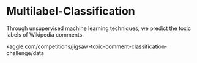 # Multilabel-Classification

Through unsupervised machine learning techniques, we predict the toxic labels of Wikipedia comments.

kaggle.com/competitions/jigsaw-toxic-comment-classification-challenge/data
